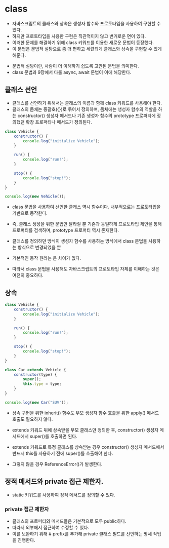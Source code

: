# class

-   자바스크립트의 클래스와 상속은 생성자 함수와 프로토타입을 사용하여 구현할 수 있다.
-   하지만 프로토타입을 사용한 구현은 직관적이지 않고 번거로운 면이 있다.
-   이러한 문제를 해결하기 위해 class 키워드를 이용한 새로운 문법이 등장했다.
-   이 문법은 문법적 설탕으로 좀 더 편하고 세련되게 클래스와 상속을 구현할 수 있게 해준다.

*   문법적 설탕이란, 사람이 더 이해하기 쉽도록 고안된 문법을 의미한다.
*   class 문법과 9장에서 다룰 async, await 문법이 이에 해당한다.

## 클래스 선언

-   클래스를 선언하기 위해서는 클래스의 이름과 함께 class 키워드를 사용해야 한다.
-   클래스의 몸체는 중괄호({})로 묶어서 정의하며, 몸체에는 생성자 함수의 역할을 하는 constructor() 생성자 메서드나 기존 생성자 함수의 prototype 프로퍼티에 정의했던 확장 프로퍼티나 메서드가 정의된다.

```javascript
class Vehicle {
    constructor() {
        console.log("initialize Vehicle");
    }

    run() {
        console.log("run!");
    }

    stop() {
        console.log("stop!");
    }
}

console.log(new Vehicle());
```

-   class 문법을 사용하여 선언한 클래스 역시 함수이다. 내부적으로는 프로토타입을 기반으로 동작한다.
-   즉, 클래스 생성을 위한 문법만 달라질 뿐 기존과 동일하게 프로토타입 체인을 통해 프로퍼티를 검색하며, prototype 프로퍼티 역시 존재한다.

-   클래스를 정의하던 방식이 생성자 함수를 사용하는 방식에서 class 문법을 사용하는 방식으로 변경되었을 뿐
-   기본적인 동작 원리는 큰 차이가 없다.

-   따라서 class 문법을 사용해도 자바스크립트의 프로토타입 자체를 이해하는 것은 여전히 중요하다.

## 상속

```javascript
class Vehicle {
    constructor() {
        console.log("initialize Vehicle");
    }

    run() {
        console.log("run!");
    }

    stop() {
        console.log("stop!");
    }
}

class Car extends Vehicle {
    constructor(type) {
        super();
        this.type = type;
    }
}

console.log(new Car("SUV"));
```

-   상속 구현을 위한 inherit() 함수도 부모 생성자 함수 호출을 위한 apply() 메서드 호출도 필요하지 않다.
-   extends 키워드 뒤에 상속받을 부모 클래스만 정의한 후, constructor() 생성자 메서드에서 super()를 호출하면 된다.

-   extends 키워드로 특정 클래스를 상속받는 경우 constructor() 생성자 메서드에서 반드시 this를 사용하기 전에 super()를 호출해야 한다.
-   그렇지 않을 경우 ReferenceError()가 발생한다.

## 정적 메서드와 private 접근 제한자.

-   static 키워드를 사용하여 정적 메서드를 정의할 수 있다.

### private 접근 제한자

-   클래스의 프로퍼티와 메서드들은 기본적으로 모두 public하다.
-   따라서 외부에서 접근하여 수정할 수 있다.
-   이를 보완하기 위해 # prefix를 추가해 private 클래스 필드를 선언하는 명세 작업을 진행한다.
